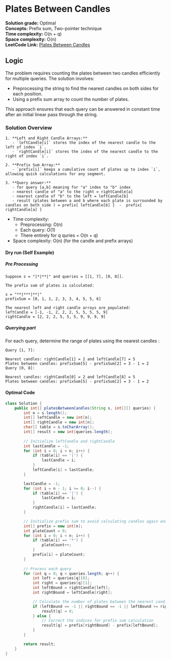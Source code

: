 # Plates Between Candles

**Solution grade:** Optimal  
**Concepts:** Prefix sum, Two-pointer technique<br>
**Time complexity:** O(n + q)  <br>
**Space complexity:** O(n)  <br>
**LeetCode Link:** [Plates Between Candles](https://leetcode.com/problems/plates-between-candles)

## Logic

The problem requires counting the plates between two candles efficiently for multiple queries. The solution involves:

- Preprocessing the string to find the nearest candles on both sides for each position.
- Using a prefix sum array to count the number of plates.

This approach ensures that each query can be answered in constant time after an initial linear pass through the string.

### Solution Overview

```
1. **Left and Right Candle Arrays:** 
   - `leftCandle[i]` stores the index of the nearest candle to the left of index `i`.
   - `rightCandle[i]` stores the index of the nearest candle to the right of index `i`.

2. **Prefix Sum Array:**
   - `prefix[i]` keeps a cumulative count of plates up to index `i`, allowing quick calculations for any segment.
  
3. **Query answer:**
   - for query [a,b] meaning for "a" index to "b" index
   - nearest candle of "a" to the right = rightCandle[a]
   - nearest candle of "b" to the left = leftCandle[b]
   - result (plates between a and b where each plate is surrounded by candles on both side ) = prefix[ leftCandle[b] ]  -  prefix[ rightCandle[a] ] 
```

- Time complexity:
  - Preprocessing: O(n)
  - Each query: O(1)
  - There entirely for  q quries = O(n + q)
- Space complexity: O(n) (for the candle and prefix arrays)

#### Dry run (Self Example)

##### Pre Processing
```
Suppose s = "|*|**|" and queries = [[1, 7], [0, 8]].

The prefix sum of plates is calculated:

s = "**|***|**|"
prefixSum = [0, 1, 1, 2, 3, 3, 4, 5, 5, 6]

The nearest left and right candle arrays are populated:
leftCandle = [-1, -1, 2, 2, 2, 5, 5, 5, 5, 9]
rightCandle = [2, 2, 2, 5, 5, 5, 9, 9, 9, 9]

```
##### Querying part
For each query, determine the range of plates using the nearest candles : 
```
Query [1, 7]:

Nearest candles: rightCandle[1] = 2 and leftCandle[7] = 5
Plates between candles: prefixSum[5] - prefixSum[2] = 3 - 1 = 2
Query [0, 8]:

Nearest candles: rightCandle[0] = 2 and leftCandle[8] = 5
Plates between candles: prefixSum[5] - prefixSum[2] = 3 - 1 = 2

```
#### Optimal Code

```java
class Solution {
    public int[] platesBetweenCandles(String s, int[][] queries) {
        int n = s.length();
        int[] leftCandle = new int[n];
        int[] rightCandle = new int[n];
        char[] table = s.toCharArray();
        int[] result = new int[queries.length];
        
        // Initialize leftCandle and rightCandle
        int lastCandle = -1;
        for (int i = 0; i < n; i++) {
            if (table[i] == '|') {
                lastCandle = i;
            }
            leftCandle[i] = lastCandle;
        }

        lastCandle = -1;
        for (int i = n - 1; i >= 0; i--) {
            if (table[i] == '|') {
                lastCandle = i;
            }
            rightCandle[i] = lastCandle;
        }

        // Initialize prefix sum to avoid calculating candles again and again for each query
        int[] prefix = new int[n];
        int plateCount = 0;
        for (int i = 0; i < n; i++) {
            if (table[i] == '*') {
                plateCount++;
            }
            prefix[i] = plateCount;
        }
        
        // Process each query
        for (int q = 0; q < queries.length; q++) {
            int left = queries[q][0];
            int right = queries[q][1];
            int leftBound = rightCandle[left];
            int rightBound = leftCandle[right];

            // Calculate the number of plates between the nearest candles
            if (leftBound == -1 || rightBound == -1 || leftBound >= rightBound) {
                result[q] = 0;
            } else {
                // Correct the indices for prefix sum calculation
                result[q] = prefix[rightBound] - prefix[leftBound];
            }
        }

        return result;
    }
}
